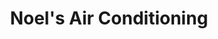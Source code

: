 ---
title: "Noel's Air Conditioning"
url: /middle-village/noels-air-conditioning/
shop: appliance
---